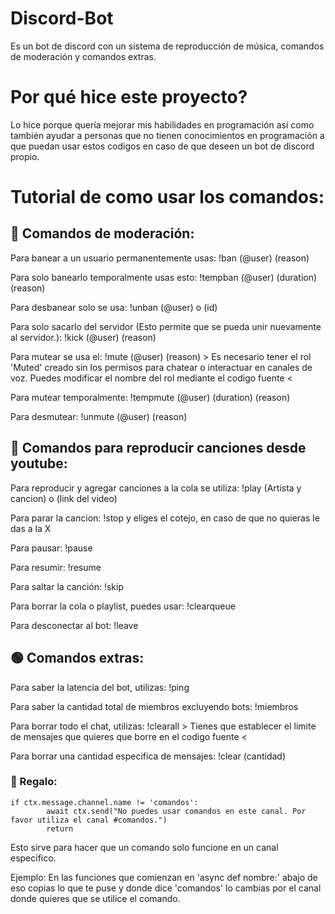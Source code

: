 # Discord-Bot
Es un bot de discord con un sistema de reproducción de música, comandos de moderación y comandos extras.

# Por qué hice este proyecto?
Lo hice porque quería mejorar mis habilidades en programación así como también ayudar a personas que no tienen conocimientos en programación a que puedan usar estos codigos en caso de que deseen un bot de discord propio.

# Tutorial de como usar los comandos:
## 🔵 Comandos de moderación:
Para banear a un usuario permanentemente usas: !ban (@user) (reason)

Para solo banearlo temporalmente usas esto: !tempban (@user) (duration) (reason)

Para desbanear solo se usa: !unban (@user) o (id)

Para solo sacarlo del servidor (Esto permite que se pueda unir nuevamente al servidor.): !kick (@user) (reason)

Para mutear se usa el: !mute (@user) (reason) > Es necesario tener el rol 'Muted' creado sin los permisos para chatear o interactuar en canales de voz. Puedes modificar el nombre del rol mediante el codigo fuente <

Para mutear temporalmente: !tempmute (@user) (duration) (reason)

Para desmutear: !unmute (@user) (reason)

## 🔴 Comandos para reproducir canciones desde youtube:
Para reproducir y agregar canciones a la cola se utiliza: !play (Artista y cancion) o (link del video)

Para parar la cancion: !stop y eliges el cotejo, en caso de que no quieras le das a la X

Para pausar: !pause

Para resumir: !resume

Para saltar la canción: !skip

Para borrar la cola o playlist, puedes usar: !clearqueue

Para desconectar al bot: !leave

## 🟢 Comandos extras:
Para saber la latencia del bot, utilizas: !ping

Para saber la cantidad total de miembros excluyendo bots: !miembros

Para borrar todo el chat, utilizas: !clearall > Tienes que establecer el limite de mensajes que quieres que borre en el codigo fuente <

Para borrar una cantidad especifica de mensajes: !clear (cantidad)

### 🎁 Regalo:

    if ctx.message.channel.name != 'comandos':
            await ctx.send("No puedes usar comandos en este canal. Por favor utiliza el canal #comandos.")
            return
        
Esto sirve para hacer que un comando solo funcione en un canal especifico. 

Ejemplo: En las funciones que comienzan en 'async def nombre:' abajo de eso copias lo que te puse y donde dice 'comandos' lo cambias por el canal donde quieres que se utilice el comando. 

